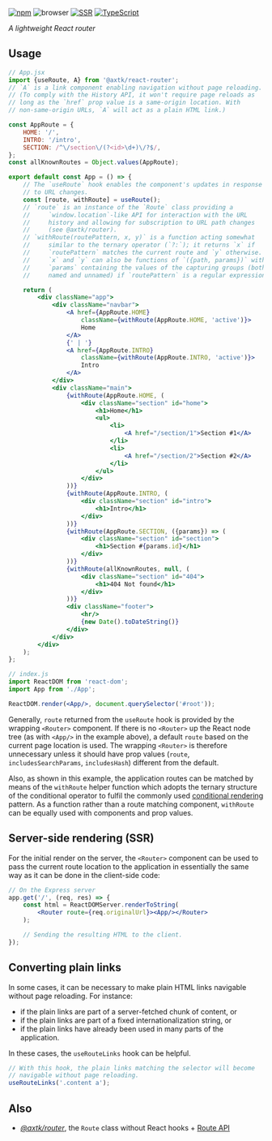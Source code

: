 [![npm](https://img.shields.io/npm/v/@axtk/react-router?labelColor=royalblue&color=royalblue&style=flat-square)](https://www.npmjs.com/package/@axtk/react-router)
![browser](https://img.shields.io/badge/browser-✓-blue?labelColor=dodgerblue&color=dodgerblue&style=flat-square)
[![SSR](https://img.shields.io/badge/SSR-✓-blue?labelColor=dodgerblue&color=dodgerblue&style=flat-square)](#ssr)
[![TypeScript](https://img.shields.io/badge/TypeScript-✓-blue?labelColor=dodgerblue&color=dodgerblue&style=flat-square)](#ssr)

*A lightweight React router*

## Usage

```jsx
// App.jsx
import {useRoute, A} from '@axtk/react-router';
// `A` is a link component enabling navigation without page reloading.
// (To comply with the History API, it won't require page reloads as
// long as the `href` prop value is a same-origin location. With
// non-same-origin URLs, `A` will act as a plain HTML link.)

const AppRoute = {
    HOME: '/',
    INTRO: '/intro',
    SECTION: /^\/section\/(?<id>\d+)\/?$/,
};
const allKnownRoutes = Object.values(AppRoute);

export default const App = () => {
    // The `useRoute` hook enables the component's updates in response
    // to URL changes.
    const [route, withRoute] = useRoute();
    // `route` is an instance of the `Route` class providing a
    //     `window.location`-like API for interaction with the URL
    //     history and allowing for subscription to URL path changes
    //     (see @axtk/router).
    // `withRoute(routePattern, x, y)` is a function acting somewhat
    //     similar to the ternary operator (`?:`); it returns `x` if
    //     `routePattern` matches the current route and `y` otherwise.
    //     `x` and `y` can also be functions of `({path, params})` with
    //     `params` containing the values of the capturing groups (both
    //     named and unnamed) if `routePattern` is a regular expression.

    return (
        <div className="app">
            <div className="navbar">
                <A href={AppRoute.HOME}
                    className={withRoute(AppRoute.HOME, 'active')}>
                    Home
                </A>
                {' | '}
                <A href={AppRoute.INTRO}
                    className={withRoute(AppRoute.INTRO, 'active')}>
                    Intro
                </A>
            </div>
            <div className="main">
                {withRoute(AppRoute.HOME, (
                    <div className="section" id="home">
                        <h1>Home</h1>
                        <ul>
                            <li>
                                <A href="/section/1">Section #1</A>
                            </li>
                            <li>
                                <A href="/section/2">Section #2</A>
                            </li>
                        </ul>
                    </div>
                ))}
                {withRoute(AppRoute.INTRO, (
                    <div className="section" id="intro">
                        <h1>Intro</h1>
                    </div>
                ))}
                {withRoute(AppRoute.SECTION, ({params}) => (
                    <div className="section" id="section">
                        <h1>Section #{params.id}</h1>
                    </div>
                ))}
                {withRoute(allKnownRoutes, null, (
                    <div className="section" id="404">
                        <h1>404 Not found</h1>
                    </div>
                ))}
                <div className="footer">
                    <hr/>
                    {new Date().toDateString()}
                </div>
            </div>
        </div>
    );
};
```

```jsx
// index.js
import ReactDOM from 'react-dom';
import App from './App';

ReactDOM.render(<App/>, document.querySelector('#root'));
```

Generally, `route` returned from the `useRoute` hook is provided by the wrapping `<Router>` component. If there is no `<Router>` up the React node tree (as with `<App/>` in the example above), a default `route` based on the current page location is used. The wrapping `<Router>` is therefore unnecessary unless it should have prop values (`route`, `includesSearchParams`, `includesHash`) different from the default.

Also, as shown in this example, the application routes can be matched by means of the `withRoute` helper function which adopts the ternary structure of the conditional operator to fulfil the commonly used [conditional rendering](https://reactjs.org/docs/conditional-rendering.html#inline-if-else-with-conditional-operator) pattern. As a function rather than a route matching component, `withRoute` can be equally used with components and prop values.

## Server-side rendering (SSR)

For the initial render on the server, the `<Router>` component can be used to pass the current route location to the application in essentially the same way as it can be done in the client-side code:

```jsx
// On the Express server
app.get('/', (req, res) => {
    const html = ReactDOMServer.renderToString(
        <Router route={req.originalUrl}><App/></Router>
    );

    // Sending the resulting HTML to the client.
});
```

## Converting plain links

In some cases, it can be necessary to make plain HTML links navigable without page reloading. For instance:

- if the plain links are part of a server-fetched chunk of content, or
- if the plain links are part of a fixed internationalization string, or
- if the plain links have already been used in many parts of the application.

In these cases, the `useRouteLinks` hook can be helpful.

```js
// With this hook, the plain links matching the selector will become
// navigable without page reloading.
useRouteLinks('.content a');
```

## Also

- *[@axtk/router](https://github.com/axtk/router)*, the `Route` class without React hooks + [Route API](https://github.com/axtk/router/blob/master/README.md#usage)
